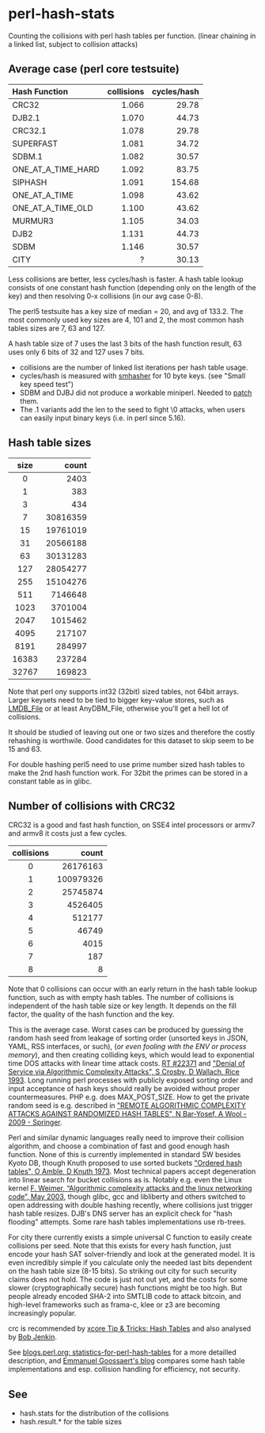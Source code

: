 perl-hash-stats
===============

Counting the collisions with perl hash tables per function.
(linear chaining in a linked list, subject to collision attacks)

Average case (perl core testsuite)
----------------------------------

| Hash Function     | collisions| cycles/hash |
|:------------------|----------:|------------:|
| CRC32             | 1.066     |    29.78    |
| DJB2.1            | 1.070     |    44.73    |
| CRC32.1           | 1.078     |    29.78    |
| SUPERFAST         | 1.081     |    34.72    |
| SDBM.1            | 1.082     |    30.57    |
| ONE_AT_A_TIME_HARD| 1.092     |    83.75    |
| SIPHASH           | 1.091     |   154.68    |
| ONE_AT_A_TIME     | 1.098     |    43.62    |
| ONE_AT_A_TIME_OLD | 1.100     |    43.62    |
| MURMUR3           | 1.105     |    34.03    |
| DJB2              | 1.131     |    44.73    |
| SDBM              | 1.146     |    30.57    |
| CITY              |   ?       |    30.13    |


Less collisions are better, less cycles/hash is faster.
A hash table lookup consists of one constant hash function
(depending only on the length of the key) and then resolving
0-x collisions (in our avg case 0-8).

The perl5 testsuite has a key size of median = 20, and avg of 133.2.
The most commonly used key sizes are 4, 101 and 2, the most common
hash tables sizes are 7, 63 and 127.

A hash table size of 7 uses the last 3 bits of the hash function result,
63 uses only 6 bits of 32 and 127 uses 7 bits.

* collisions are the number of linked list iterations per hash table usage.
* cycles/hash is measured with [smhasher](https://github.com/rurban/smhasher)
for 10 byte keys. (see "Small key speed test")
* SDBM and DJBJ did not produce a workable miniperl. Needed to [patch](https://github.com/rurban/perl-hash-stats/blob/master/sdbm%2Bdjb2.patch) them.
* The .1 variants add the len to the seed to fight \0 attacks, when users can easily input
binary keys (i.e. in perl since 5.16).

Hash table sizes
----------------

| size  |     count |
|:-----:|----------:|
|     0 |      2403 |
|     1 |       383 |
|     3 |       434 |
|     7 |  30816359 |
|    15 |  19761019 |
|    31 |  20566188 |
|    63 |  30131283 |
|   127 |  28054277 |
|   255 |  15104276 |
|   511 |   7146648 |
|  1023 |   3701004 |
|  2047 |   1015462 |
|  4095 |    217107 |
|  8191 |    284997 |
| 16383 |    237284 |
| 32767 |    169823 |

Note that perl ony supports int32 (32bit) sized tables, not 64bit arrays.
Larger keysets need to be tied to bigger key-value stores, such as
[LMDB_File](http://search.cpan.org/dist/LMDB_File/) or at least
AnyDBM_File, otherwise you'll get a hell lot of collisions.

It should be studied of leaving out one or two sizes and therefore the costly
rehashing is worthwile. Good candidates for this dataset to skip seem to be
15 and 63.

For double hashing perl5 need to use prime number sized hash tables to 
make the 2nd hash function work. For 32bit the primes can be stored
in a constant table as in glibc.


Number of collisions with CRC32
------------------------------
CRC32 is a good and fast hash function, on SSE4 intel processors or
armv7 and armv8 it costs just a few cycles.


| collisions|     count |
|:---------:|----------:|
|        0  |  26176163 |
|        1  | 100979326 |
|        2  |  25745874 |
|        3  |   4526405 |
|        4  |    512177 |
|        5  |     46749 |
|        6  |      4015 |
|        7  |       187 |
|        8  |         8 |

Note that 0 collisions can occur with an early return in the hash
table lookup function, such as with empty hash tables.
The number of collisions is independent of the hash table size or key length.
It depends on the fill factor, the quality of the hash function and the key.

This is the average case. Worst cases can be produced by guessing the random hash
seed from leakage of sorting order (unsorted keys in JSON, YAML, RSS interfaces, or such),
(_or even fooling with the ENV or process memory_), and then creating colliding keys, which
would lead to exponential time DOS attacks with linear time attack costs. [RT #22371](https://rt.perl.org/Public/Bug/Display.html?id=22371) and ["Denial of Service via Algorithmic Complexity Attacks", S Crosby, D Wallach, Rice 1993](http://www.rootsecure.net/content/downloads/pdf/dos_via_algorithmic_complexity_attack.pdf).
Long running perl processes with publicly exposed sorting order and input acceptance of hash keys
should really be avoided without proper countermeasures. PHP e.g. does MAX\_POST\_SIZE.
How to get the private random seed is e.g. described in ["REMOTE ALGORITHMIC COMPLEXITY ATTACKS AGAINST
RANDOMIZED HASH TABLES", N Bar-Yosef, A Wool - 2009 - Springer](https://www.eng.tau.ac.il/~yash/C2_039_Wool.pdf).

Perl and similar dynamic languages really need to improve their collision algorithm, and choose
a combination of fast and good enough hash function. None of this is currently implemented in
standard SW besides Kyoto DB, though Knuth proposed to use sorted buckets
["Ordered hash tables", O Amble, D Knuth 1973](http://comjnl.oxfordjournals.org/content/17/2/135.full.pdf).
Most technical papers accept degeneration into linear search for bucket collisions as is.
Notably e.g. even the Linux kernel [F. Weimer, “Algorithmic complexity attacks and the
linux networking code”, May 2003](http://www.enyo.de/fw/security/notes/linux-dst-cache-dos.html),
though glibc, gcc and libliberty and others switched to open addressing with double hashing recently,
where collisions just trigger hash table resizes.
DJB's DNS server has an explicit check for "hash flooding" attempts.
Some rare hash tables implementations use rb-trees.

For city there currently exists a simple universal C function to easily create collisions per seed.
Note that this exists for every hash function, just encode your hash SAT solver-friendly and look
at the generated model. It is even incredibly simple if you calculate only the needed last bits
dependent on the hash table size (8-15 bits).
So striking out city for such security claims does not hold.
The code is just not out yet, and the costs for some slower (cryptographically secure)
hash functions might be too high. But people already encoded SHA-2 into SMTLIB code to
attack bitcoin, and high-level frameworks such as frama-c, klee or z3 are becoming increasingly
popular.

crc is recommended by [xcore Tip & Tricks: Hash Tables](http://xcore.github.io/doc_tips_and_tricks/hash-tables.html) and also analysed by [Bob Jenkin](http://burtleburtle.net/bob/hash/examhash.html).

See [blogs.perl.org: statistics-for-perl-hash-tables](http://blogs.perl.org/users/rurban/2014/04/statistics-for-perl-hash-tables.html) for a more detailled description, and
[Emmanuel Goossaert's blog](http://codecapsule.com/2013/05/13/implementing-a-key-value-store-part-5-hash-table-implementations/) compares some hash table implementations and esp. collision handling for efficiency, not security.

See
---

* hash.stats for the distribution of the collisions
* hash.result.* for the table sizes
